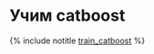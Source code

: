# Учим catboost

{% include notitle [train_catboost](../_includes/demonstration/train_catboost.md) %}
